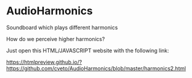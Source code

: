 # AudioHarmonics
Soundboard which plays different harmonics

How do we perceive higher harmonics?

Just open this HTML/JAVASCRIPT website with the following link:

https://htmlpreview.github.io/?https://github.com/cveto/AudioHarmonics/blob/master/harmonics2.html
